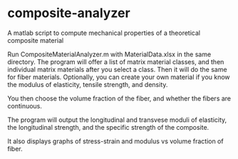 # composite-analyzer

A matlab script to compute mechanical properties of a theoretical composite material

Run CompositeMaterialAnalyzer.m with MaterialData.xlsx in the same directory.
The program will offer a list of matrix material classes, and then individual matrix materials after you select a class.
Then it will do the same for fiber materials. Optionally, you can create your own material if you know
the modulus of elasticity, tensile strength, and density.

You then choose the volume fraction of the fiber, and whether the fibers are continuous.

The program will output the longitudinal and transvese moduli of elasticity, the longitudinal strength, 
and the specific strength of the composite.

It also displays graphs of stress-strain and modulus vs volume fraction of fiber.
